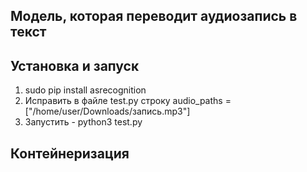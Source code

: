 ## Модель, которая переводит аудиозапись в текст

## Установка и запуск
1. sudo pip install asrecognition
2. Исправить в файле test.py строку audio_paths = ["/home/user/Downloads/запись.mp3"]
3. Запустить - python3 test.py

## Контейнеризация 
